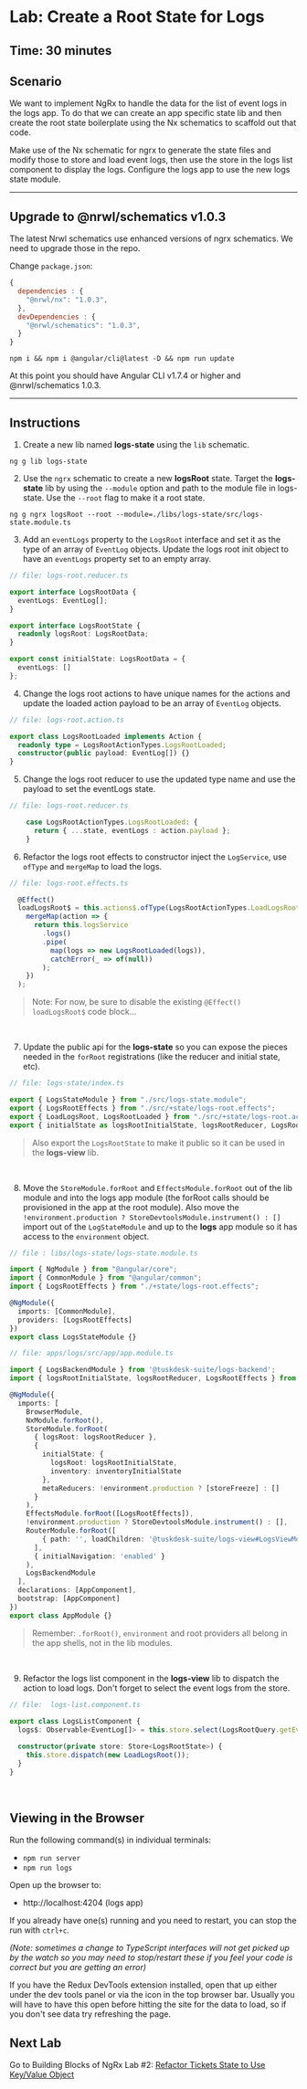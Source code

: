 # Lab: Create a Root State for Logs

## Time: 30 minutes

## Scenario
We want to implement NgRx to handle the data for the list of event logs in the logs app. To do that we can create an app specific state lib and then create the root state boilerplate using the Nx schematics to scaffold out that code.

Make use of the Nx schematic for ngrx to generate the state files and modify those to store and load event logs, then use the store in the logs list component to display the logs. Configure the logs app to use the new logs state module.

---

## Upgrade to @nrwl/schematics v1.0.3

The latest Nrwl schematics use enhanced versions of ngrx schematics. We need to upgrade those in the repo.

Change `package.json`:

```js
{
  dependencies : {
    "@nrwl/nx": "1.0.3",
  },
  devDependencies : {
    "@nrwl/schematics": "1.0.3",  
  }  
}
```

```console
npm i && npm i @angular/cli@latest -D && npm run update
```

At this point you should have Angular CLI v1.7.4 or higher and @nrwl/schematics 1.0.3.

---

## Instructions

1. Create a new lib named **logs-state** using the `lib` schematic.

  ```console
  ng g lib logs-state
  ```

2. Use the `ngrx` schematic to create a new **logsRoot** state. Target the **logs-state** lib by using the `--module` option and path to the module file in logs-state. Use the `--root` flag to make it a root state.

  ```console
  ng g ngrx logsRoot --root --module=./libs/logs-state/src/logs-state.module.ts
  ```

3. Add an `eventLogs` property to the `LogsRoot` interface and set it as the type of an array of `EventLog` objects. Update the logs root init object to have an `eventLogs` property set to an empty array.

  

  ```ts
  // file: logs-root.reducer.ts
  
  export interface LogsRootData {
    eventLogs: EventLog[];
  }

  export interface LogsRootState {
    readonly logsRoot: LogsRootData;
  }

  export const initialState: LogsRootData = {
    eventLogs: []
  };
  ```

4. Change the logs root actions to have unique names for the actions and update the loaded action payload to be an array of `EventLog` objects.

  
  
  ```ts
  // file: logs-root.action.ts
  
  export class LogsRootLoaded implements Action {
    readonly type = LogsRootActionTypes.LogsRootLoaded;
    constructor(public payload: EventLog[]) {}
  }
  ```

5. Change the logs root reducer to use the updated type name and use the payload to set the eventLogs state.


```ts
// file: logs-root.reducer.ts

    case LogsRootActionTypes.LogsRootLoaded: {
      return { ...state, eventLogs : action.payload };
    }
```    


6. Refactor the logs root effects to constructor inject the `LogService`, use `ofType` and `mergeMap` to load the logs.
```typescript
// file: logs-root.effects.ts

  @Effect()
  loadLogsRoot$ = this.actions$.ofType(LogsRootActionTypes.LoadLogsRoot).pipe(
    mergeMap(action => {
      return this.logsService
        .logs()
        .pipe(
          map(logs => new LogsRootLoaded(logs)), 
          catchError(_ => of(null))
        );
    })
  );
```

> Note: For now, be sure to disable the existing `@Effect() loadLogsRoot$` code block...

<br/>

7. Update the public api for the **logs-state** so you can expose the pieces needed in the `forRoot` registrations (like the reducer and initial state, etc). 


```ts
// file: logs-state/index.ts

export { LogsStateModule } from "./src/logs-state.module";
export { LogsRootEffects } from "./src/+state/logs-root.effects";
export { LoadLogsRoot, LogsRootLoaded } from "./src/+state/logs-root.actions";
export { initialState as logsRootInitialState, logsRootReducer, LogsRootState } from "./src/+state/logs-root.reducer";
```

  >  Also export the `LogsRootState` to make it public so it can be used in the **logs-view** lib.

<br/>

8. Move the `StoreModule.forRoot` and `EffectsModule.forRoot` out of the lib module and into the logs app module (the forRoot calls should be provisioned in the app at the root module). Also move the `!environment.production ? StoreDevtoolsModule.instrument() : []` import out of the `LogStateModule` and up to the **logs** app module so it has access to the `environment` object.

```ts
// file : libs/logs-state/logs-state.module.ts

import { NgModule } from "@angular/core";
import { CommonModule } from "@angular/common";
import { LogsRootEffects } from "./+state/logs-root.effects";

@NgModule({
  imports: [CommonModule],
  providers: [LogsRootEffects]
})
export class LogsStateModule {}

```

```ts
// file: apps/logs/src/app/app.module.ts 

import { LogsBackendModule } from '@tuskdesk-suite/logs-backend';
import { logsRootInitialState, logsRootReducer, LogsRootEffects } from '@tuskdesk-suite/logs-state';

@NgModule({
  imports: [
    BrowserModule,
    NxModule.forRoot(),
    StoreModule.forRoot(
      { logsRoot: logsRootReducer },
      {
        initialState: {
          logsRoot: logsRootInitialState,
          inventory: inventoryInitialState
        },
        metaReducers: !environment.production ? [storeFreeze] : []
      }
    ),
    EffectsModule.forRoot([LogsRootEffects]),
    !environment.production ? StoreDevtoolsModule.instrument() : [],
    RouterModule.forRoot([
        { path: '', loadChildren: '@tuskdesk-suite/logs-view#LogsViewModule' }
      ], 
      { initialNavigation: 'enabled' }
    ),
    LogsBackendModule
  ],
  declarations: [AppComponent],
  bootstrap: [AppComponent]
})
export class AppModule {}

```

  >  Remember: `.forRoot()`, `environment` and root providers all belong in the app shells, not in the lib modules.

<br/>

9. Refactor the logs list component in the **logs-view** lib to dispatch the action to load logs. Don't forget to select the event logs from the store.

```ts
// file:  logs-list.component.ts
  
export class LogsListComponent {
  logs$: Observable<EventLog[]> = this.store.select(LogsRootQuery.getEventLogs);

  constructor(private store: Store<LogsRootState>) {
    this.store.dispatch(new LoadLogsRoot());
  }
}

```

<br/>

## Viewing in the Browser
Run the following command(s) in individual terminals:
- `npm run server`
- `npm run logs`

Open up the browser to:
- http://localhost:4204 (logs app)

If you already have one(s) running and you need to restart, you can stop the run with `ctrl+c`.

*(Note: sometimes a change to TypeScript interfaces will not get picked up by the watch so you may need to stop/restart these if you feel your code is correct but you are getting an error)*

If you have the Redux DevTools extension installed, open that up either under the dev tools panel or via the icon in the top browser bar. Usually you will have to have this open before hitting the site for the data to load, so if you don't see data try refreshing the page.

## Next Lab
Go to Building Blocks of NgRx Lab #2: [Refactor Tickets State to Use Key/Value Object](lab-2.md)
